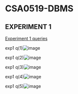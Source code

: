 # CSA0519-DBMS
## EXPERIMENT 1
[Experiment 1 queries](https://github.com/pranithasreec/CSA0519-DBMS/blob/main/EXPERIMENT%201)

exp1 q(1)![image](https://user-images.githubusercontent.com/113974992/191305549-90c6b0e5-5cf2-4e25-a894-d226b7321586.png)

exp1 q(2)![image](https://user-images.githubusercontent.com/113974992/191306467-4e8b3198-f918-4343-828c-8a9c69519fc2.png)

exp1 q(3)![image](https://user-images.githubusercontent.com/113974992/191308045-2d83e938-8999-471c-9974-3f49160af9f6.png)

exp1 q(4)![image](https://user-images.githubusercontent.com/113974992/191308496-3c7621ab-895f-47c6-b6bd-1c594b8c801b.png)

exp1 q(5)![image](https://user-images.githubusercontent.com/113974992/191309210-e07f2fe6-40f6-42a2-abf3-0f8e48611623.png)


